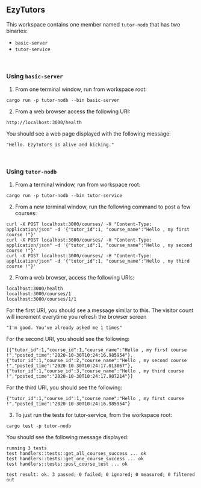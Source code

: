 ## EzyTutors

This workspace contains one member named `tutor-nodb` that has two binaries:

- `basic-server`
- `tutor-service`

<br/>

### Using `basic-server`

1. From one terminal window, run from workspace root:

```
cargo run -p tutor-nodb --bin basic-server
```

2. From a web browser access the following URI:

```
http://localhost:3000/health
```

You should see a web page displayed with the following message:

```
"Hello. EzyTutors is alive and kicking."
```

<br/>

### Using `tutor-nodb`

1. From a terminal window, run from workspace root:

```
cargo run -p tutor-nodb --bin tutor-service
```

2. From a new terminal window, run the following command to post a few courses:

```
curl -X POST localhost:3000/courses/ -H "Content-Type: application/json" -d '{"tutor_id":1, "course_name":"Hello , my first course !"}'
curl -X POST localhost:3000/courses/ -H "Content-Type: application/json" -d '{"tutor_id":1, "course_name":"Hello , my second course !"}'
curl -X POST localhost:3000/courses/ -H "Content-Type: application/json" -d '{"tutor_id":1, "course_name":"Hello , my third course !"}'

```

2. From a web browser, access the following URIs:

```
localhost:3000/health
localhost:3000/courses/1
localhost:3000/courses/1/1
```

For the first URI, you should see a message similar to this. The visitor count will increment everytime you refresh the browser screen

```
"I'm good. You've already asked me 1 times"
```

For the second URI, you should see the following:

```
[{"tutor_id":1,"course_id":1,"course_name":"Hello , my first course !","posted_time":"2020-10-30T10:24:16.985954"},{"tutor_id":1,"course_id":2,"course_name":"Hello , my second course !","posted_time":"2020-10-30T10:24:17.013067"},{"tutor_id":1,"course_id":3,"course_name":"Hello , my third course !","posted_time":"2020-10-30T10:24:17.907214"}]
```

For the third URI, you should see the following:

```
{"tutor_id":1,"course_id":1,"course_name":"Hello , my first course !","posted_time":"2020-10-30T10:24:16.985954"}
```

3. To just run the tests for tutor-service, from the workspace root:

```
cargo test -p tutor-nodb
```

You should see the following message displayed:

```
running 3 tests
test handlers::tests::get_all_courses_success ... ok
test handlers::tests::get_one_course_success ... ok
test handlers::tests::post_course_test ... ok

test result: ok. 3 passed; 0 failed; 0 ignored; 0 measured; 0 filtered out
```
